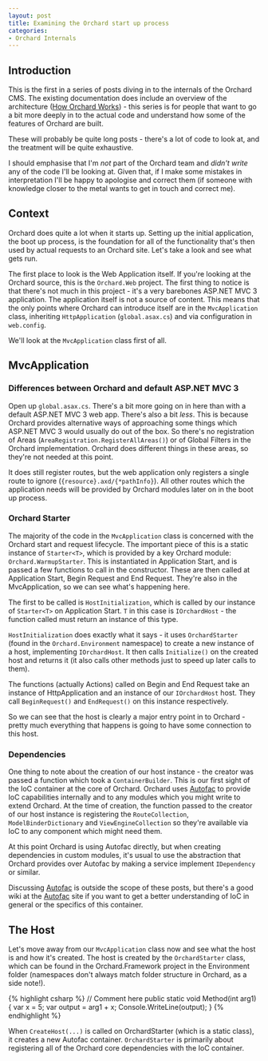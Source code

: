 ```yaml
---
layout: post
title: Examining the Orchard start up process
categories:
- Orchard Internals
---
```


## Introduction

This is the first in a series of posts diving in to the internals of the Orchard CMS. The existing documentation does include an overview of the architecture ([How Orchard Works][]) - this series is for people that want to go a bit more deeply in to the actual code and understand how some of the features of Orchard are built.

These will probably be quite long posts - there's a lot of code to look at, and the treatment will be quite exhaustive.

I should emphasise that I'm *not* part of the Orchard team and *didn't write* any of the code I'll be looking at. Given that, if I make some mistakes in interpretation I'll be happy to apologise and correct them (if someone with knowledge closer to the metal wants to get in touch and correct me).

## Context

Orchard does quite a lot when it starts up. Setting up the initial application, the boot up process, is the foundation for all of the functionality that's then used by actual requests to an Orchard site. Let's take a look and see what gets run.

The first place to look is the Web Application itself. If you're looking at the Orchard source, this is the `Orchard.Web` project. The first thing to notice is that there's not much in this project - it's a very barebones ASP.NET MVC 3 application. The application itself is not a source of content. This means that the only points where Orchard can introduce itself are in the `MvcApplication` class, inheriting `HttpApplication` (`global.asax.cs`) and via configuration in `web.config`.

We'll look at the `MvcApplication` class first of all.

## MvcApplication

### Differences between Orchard and default ASP.NET MVC 3

Open up `global.asax.cs`. There's a bit more going on in here than with a default ASP.NET MVC 3 web app. There's also a bit *less*. This is because Orchard provides alternative ways of approaching some things which ASP.NET MVC 3 would usually do out of the box. So there's no registration of Areas (`AreaRegistration.RegisterAllAreas()`) or of Global Filters in the Orchard implementation. Orchard does different things in these areas, so they're not needed at this point.

It does still register routes, but the web application only registers a single route to ignore (`{resource}.axd/{*pathInfo}`). All other routes which the application needs will be provided by Orchard modules later on in the boot up process.

### Orchard Starter

The majority of the code in the `MvcApplication` class is concerned with the Orchard start and request lifecycle. The important piece of this is a static instance of `Starter<T>`, which is provided by a key Orchard module: `Orchard.WarmupStarter`. This is instantiated in Application Start, and is passed a few functions to call in the constructor. These are then called at Application Start, Begin Request and End Request. They're also in the MvcApplication, so we can see what's happening here.

The first to be called is `HostInitialization`, which is called by our instance of `Starter<T>` on Application Start. `T` in this case is `IOrchardHost` - the function called must return an instance of this type.

`HostInitialization` does exactly what it says - it uses `OrchardStarter` (found in the `Orchard.Environment` namespace) to create a new instance of a host, implementing `IOrchardHost`. It then calls `Initialize()` on the created host and returns it (it also calls other methods just to speed up later calls to them).

The functions (actually Actions) called on Begin and End Request take an instance of HttpApplication and an instance of our `IOrchardHost` host. They call `BeginRequest()` and `EndRequest()` on this instance respectively.

So we can see that the host is clearly a major entry point in to Orchard - pretty much everything that happens is going to have some connection to this host.

### Dependencies

One thing to note about the creation of our host instance - the creator was passed a function which took a `ContainerBuilder`. This is our first sight of the IoC container at the core of Orchard. Orchard uses [Autofac][] to provide IoC capabilities internally and to any modules which you might write to extend Orchard. At the time of creation, the function passed to the creator of our host instance is registering the `RouteCollection`, `ModelBinderDictionary` and  `ViewEngineCollection` so they're available via IoC to any component which might need them.

At this point Orchard is using Autofac directly, but when creating dependencies in custom modules, it's usual to use the abstraction that Orchard provides over Autofac by making a service implement `IDependency` or similar.

Discussing [Autofac][] is outside the scope of these posts, but there's a good wiki at the [Autofac][] site if you want to get a better understanding of IoC in general or the specifics of this container.

## The Host

Let's move away from our `MvcApplication` class now and see what the host is and how it's created. The host is created by the `OrchardStarter` class, which can be found in the Orchard.Framework project in the Environment folder (namespaces don't always match folder structure in Orchard, as a side note!).

{% highlight csharp %}
// Comment here
public static void Method(int arg1)
{
    var x = 5;
    var output = arg1 + x;
    Console.WriteLine(output);
}
{% endhighlight %}

When `CreateHost(...)` is called on OrchardStarter (which is a static class), it creates a new Autofac container. `OrchardStarter` is primarily about registering all of the Orchard core dependencies with the IoC container.

[How Orchard Works]: http://www.orchardproject.net/docs/How-Orchard-works.ashx
[Autofac]: http://code.google.com/p/autofac/
